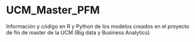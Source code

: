 # UCM_Master_PFM
Información y código en R y Python de los modelos creados en el proyecto de fin de master de la UCM (Big data y Business Analytics)
